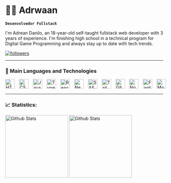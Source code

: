 # 🧑‍💻 Adrwaan

**`Desenvolvedor Fullstack`**

I'm Adrean Danilo, an 18-year-old self-taught fullstack web developer with 3 years of experience. I'm finishing high school in a technical program for Digital Game Programming and always stay up to date with tech trends.

<a href="https://github.com/Adrwaan?tab=followers">
  <img alt="followers" title="Follow me on Github" src="https://custom-icon-badges.demolab.com/github/followers/Adrwaan?color=236ad3&labelColor=1155ba&style=for-the-badge&logo=github&label=Follow&logoColor=white"/>
</a>

---

### 🤖 Main Languages and Technologies

<p style="min-width: max-content">
<img
  alt="HTML"
  title="HTML"
  width="30px"
  style="margin-right: 10px;"
  src=https://cdn.jsdelivr.net/gh/devicons/devicon@latest/icons/html5/html5-original.svg
/>
<img
  alt="CSS"
  title="CSS"
  width="30px"
  style="margin-right: 10px;"
  src=https://cdn.jsdelivr.net/gh/devicons/devicon@latest/icons/css3/css3-original.svg
/>
<img
  alt="JavaScript"
  title="JavaScript"
  width="30px"
  style="margin-right: 10px;"
  src=https://cdn.jsdelivr.net/gh/devicons/devicon@latest/icons/javascript/javascript-original.svg
/>
<img
  alt="Typescript"
  title="Typescript"
  width="30px"
  style="margin-right: 10px;"
  src=https://cdn.jsdelivr.net/gh/devicons/devicon@latest/icons/typescript/typescript-original.svg
/>
<img
  alt="React"
  title="React"
  width="30px"
  style="margin-right: 10px;"
  src=https://cdn.jsdelivr.net/gh/devicons/devicon@latest/icons/react/react-original.svg
/>
<img
  alt="NextJS"
  title="NextJS"
  width="30px"
  style="margin-right: 10px;"
  src="https://cdn.jsdelivr.net/gh/devicons/devicon@latest/icons/nextjs/nextjs-original.svg"
/>
<img
  alt="SASS"
  title="SASS"
  width="30px"
  style="margin-right: 10px;"
  src="https://cdn.jsdelivr.net/gh/devicons/devicon@latest/icons/sass/sass-original.svg"
/>
<img
  alt="TailwindCSS"
  title="TailwindCSS"
  width="30px"
  style="margin-right: 10px;"
  src="https://cdn.jsdelivr.net/gh/devicons/devicon@latest/icons/tailwindcss/tailwindcss-original.svg"
/>
<img
  alt="Git"
  title="Git"
  width="30px"
  style="margin-right: 10px;"
  src="https://cdn.jsdelivr.net/gh/devicons/devicon@latest/icons/git/git-original.svg"
/>
<img
  alt="NodeJS"
  title="NodeJS"
  width="30px"
  style="margin-right: 10px;"
  src="https://cdn.jsdelivr.net/gh/devicons/devicon@latest/icons/nodejs/nodejs-original.svg"
/>
<img
  alt="Fastify"
  title="Fastify"
  width="30px"
  style="margin-right: 10px;"
  src="https://cdn.jsdelivr.net/gh/devicons/devicon@latest/icons/fastify/fastify-plain.svg"
/>
<img
  alt="MongoDB"
  title="MongoDB"
  width="30px"
  style="margin-right: 10px;"
  src="https://cdn.jsdelivr.net/gh/devicons/devicon@latest/icons/mongodb/mongodb-original.svg"
/>
</p>

---

### 📈 Statistics:

<img
  alt="Github Stats"
  height="200"
  src="https://github-readme-stats.vercel.app/api?username=Adrwaan&include_all_commits=true&show_icons=true&hide=prs&theme=dark"
/>
<img
  alt="Github Stats"
  height="200"
  src="https://github-readme-stats.vercel.app/api/top-langs?username=Adrwaan&theme=dark&layout=compact&langs_count=8"
/>
